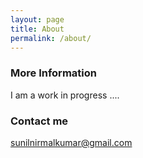 ```yaml
---
layout: page
title: About
permalink: /about/
---
```



### More Information

I am a work in progress ....

### Contact me

[sunilnirmalkumar@gmail.com](mailto:sunilnirmalkumar@gmail.com)